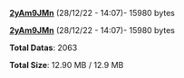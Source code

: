 [**2yAm9JMn**](/data/2yAm9JMn.txt) (28/12/22 - 14:07)- 15980 bytes

[**2yAm9JMn**](/data/2yAm9JMn.txt) (28/12/22 - 14:07)- 15980 bytes

**Total Datas**: 2063

**Total Size**: 12.90 MB / 12.9 MB